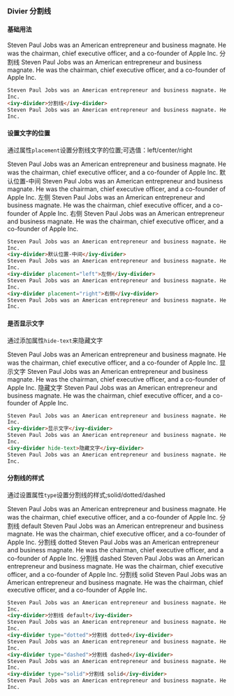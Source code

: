 ### Divier 分割线

#### 基础用法

Steven Paul Jobs was an American entrepreneur and business magnate. He was the chairman, chief executive officer, and a co-founder of Apple Inc.
<ivy-divider>分割线</ivy-divider>
Steven Paul Jobs was an American entrepreneur and business magnate. He was the chairman, chief executive officer, and a co-founder of Apple Inc.

```html
Steven Paul Jobs was an American entrepreneur and business magnate. He was the chairman, chief executive officer, and a co-founder of Apple
Inc.
<ivy-divider>分割线</ivy-divider>
Steven Paul Jobs was an American entrepreneur and business magnate. He was the chairman, chief executive officer, and a co-founder of Apple
Inc.
```

#### 设置文字的位置

通过属性`placement`设置分割线文字的位置;可选值：left/center/right

Steven Paul Jobs was an American entrepreneur and business magnate. He was the chairman, chief executive officer, and a co-founder of Apple
Inc.
<ivy-divider>默认位置-中间</ivy-divider>
Steven Paul Jobs was an American entrepreneur and business magnate. He was the chairman, chief executive officer, and a co-founder of Apple
Inc.
<ivy-divider placement="left">左侧</ivy-divider>
Steven Paul Jobs was an American entrepreneur and business magnate. He was the chairman, chief executive officer, and a co-founder of Apple
Inc.
<ivy-divider placement="right">右侧</ivy-divider>
Steven Paul Jobs was an American entrepreneur and business magnate. He was the chairman, chief executive officer, and a co-founder of Apple
Inc.

```html
Steven Paul Jobs was an American entrepreneur and business magnate. He was the chairman, chief executive officer, and a co-founder of Apple
Inc.
<ivy-divider>默认位置-中间</ivy-divider>
Steven Paul Jobs was an American entrepreneur and business magnate. He was the chairman, chief executive officer, and a co-founder of Apple
Inc.
<ivy-divider placement="left">左侧</ivy-divider>
Steven Paul Jobs was an American entrepreneur and business magnate. He was the chairman, chief executive officer, and a co-founder of Apple
Inc.
<ivy-divider placement="right">右侧</ivy-divider>
Steven Paul Jobs was an American entrepreneur and business magnate. He was the chairman, chief executive officer, and a co-founder of Apple
Inc.
```

#### 是否显示文字

通过添加属性`hide-text`来隐藏文字

Steven Paul Jobs was an American entrepreneur and business magnate. He was the chairman, chief executive officer, and a co-founder of Apple Inc.
<ivy-divider>显示文字</ivy-divider>
Steven Paul Jobs was an American entrepreneur and business magnate. He was the chairman, chief executive officer, and a co-founder of Apple Inc.
<ivy-divider hide-text>隐藏文字</ivy-divider>
Steven Paul Jobs was an American entrepreneur and business magnate. He was the chairman, chief executive officer, and a co-founder of Apple Inc.

```html
Steven Paul Jobs was an American entrepreneur and business magnate. He was the chairman, chief executive officer, and a co-founder of Apple
Inc.
<ivy-divider>显示文字</ivy-divider>
Steven Paul Jobs was an American entrepreneur and business magnate. He was the chairman, chief executive officer, and a co-founder of Apple
Inc.
<ivy-divider hide-text>隐藏文字</ivy-divider>
Steven Paul Jobs was an American entrepreneur and business magnate. He was the chairman, chief executive officer, and a co-founder of Apple
Inc.
```

#### 分割线的样式

通过设置属性`type`设置分割线的样式;solid/dotted/dashed

Steven Paul Jobs was an American entrepreneur and business magnate. He was the chairman, chief executive officer, and a co-founder of Apple Inc.
<ivy-divider>分割线 default</ivy-divider>
Steven Paul Jobs was an American entrepreneur and business magnate. He was the chairman, chief executive officer, and a co-founder of Apple Inc.
<ivy-divider type="dotted">分割线 dotted</ivy-divider>
Steven Paul Jobs was an American entrepreneur and business magnate. He was the chairman, chief executive officer, and a co-founder of Apple Inc.
<ivy-divider type="dashed">分割线 dashed</ivy-divider>
Steven Paul Jobs was an American entrepreneur and business magnate. He was the chairman, chief executive officer, and a co-founder of Apple Inc.
<ivy-divider type="solid">分割线 solid</ivy-divider>
Steven Paul Jobs was an American entrepreneur and business magnate. He was the chairman, chief executive officer, and a co-founder of Apple Inc.

```html
Steven Paul Jobs was an American entrepreneur and business magnate. He was the chairman, chief executive officer, and a co-founder of Apple
Inc.
<ivy-divider>分割线 default</ivy-divider>
Steven Paul Jobs was an American entrepreneur and business magnate. He was the chairman, chief executive officer, and a co-founder of Apple
Inc.
<ivy-divider type="dotted">分割线 dotted</ivy-divider>
Steven Paul Jobs was an American entrepreneur and business magnate. He was the chairman, chief executive officer, and a co-founder of Apple
Inc.
<ivy-divider type="dashed">分割线 dashed</ivy-divider>
Steven Paul Jobs was an American entrepreneur and business magnate. He was the chairman, chief executive officer, and a co-founder of Apple
Inc.
<ivy-divider type="solid">分割线 solid</ivy-divider>
Steven Paul Jobs was an American entrepreneur and business magnate. He was the chairman, chief executive officer, and a co-founder of Apple
Inc.
```
